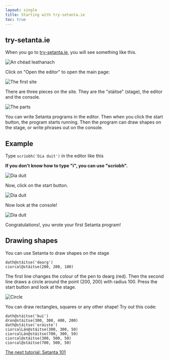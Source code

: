 ```yaml
---
layout: single
title: Starting with try-setanta.ie
toc: true
---
```


## try-setanta.ie

When you go to [try-setanta.ie](https://try-setanta.ie), you will see something like this.

![An chéad leathanach](/assets/images/teagaisc/splash.png)

Click on "Open the editor" to open the main page:

![The first site](/assets/images/teagaisc/teagaisc01.png)

There are three pieces on the site. They are the "stáitse" (stage), the editor and the console.

![The parts](/assets/images/teagaisc/tutorial01.png)

You can write Setanta programs in the editor. Then when you click the start button, the program starts running. Then the program can draw shapes on the stage, or write phrases out on the console.

## Example

Type `scríobh('Dia duit')` in the editor like this

**If you don't know how to type "í", you can use "scriobh".**

![Dia duit](/assets/images/teagaisc/teagaisc03.png)

Now, click on the start button.

![Dia duit](/assets/images/teagaisc/teagaisc04.png)

Now look at the console!

![Dia duit](/assets/images/teagaisc/teagaisc05.png)

Congratulations!, you wrote your first Setanta program!

## Drawing shapes

You can use Setanta to draw shapes on the stage

<div class="language-python highlighter-rouge">
<div class="highlight">
<pre class="highlight"><code><span class="n">dath</span><span class="o">@</span><span class="n">stáitse</span>(<span class="s">&#x27;dearg&#x27;</span>)
<span class="n">ciorcal</span><span class="o">@</span><span class="n">stáitse</span>(<span class="m">200</span><span class="p">,</span> <span class="m">200</span><span class="p">,</span> <span class="m">100</span>)</code></pre>
</div>
</div>

The first line changes the colour of the pen to dearg (red). Then the second line draws a circle around the point (200, 200) with radius 100. Press the start button and look at the stage.

![Circle](/assets/images/teagaisc/ciorcal.gif)

You can draw rectangles, squares or any other shape! Try out this code:

<div class="language-python highlighter-rouge">
<div class="highlight">
<pre class="highlight"><code><span class="n">dath</span><span class="o">@</span><span class="n">stáitse</span>(<span class="s">&#x27;buí&#x27;</span>)
<span class="n">dron</span><span class="o">@</span><span class="n">stáitse</span>(<span class="m">300</span><span class="p">,</span> <span class="m">300</span><span class="p">,</span> <span class="m">400</span><span class="p">,</span> <span class="m">200</span>)
<span class="n">dath</span><span class="o">@</span><span class="n">stáitse</span>(<span class="s">&#x27;oráiste&#x27;</span>)
<span class="n">ciorcalLán</span><span class="o">@</span><span class="n">stáitse</span>(<span class="m">300</span><span class="p">,</span> <span class="m">300</span><span class="p">,</span> <span class="m">50</span>)
<span class="n">ciorcalLán</span><span class="o">@</span><span class="n">stáitse</span>(<span class="m">700</span><span class="p">,</span> <span class="m">300</span><span class="p">,</span> <span class="m">50</span>)
<span class="n">ciorcal</span><span class="o">@</span><span class="n">stáitse</span>(<span class="m">300</span><span class="p">,</span> <span class="m">500</span><span class="p">,</span> <span class="m">50</span>)
<span class="n">ciorcal</span><span class="o">@</span><span class="n">stáitse</span>(<span class="m">700</span><span class="p">,</span> <span class="m">500</span><span class="p">,</span> <span class="m">50</span>)</code></pre>
</div>
</div>

[The next tutorial: Setanta 101](/english/03-tutorial)
